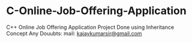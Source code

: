 # C-Online-Job-Offering-Application
C++ Online Job Offering Application
Project Done using Inheritance Concept
Any Douubts:
mail: kajaykumarsir@gmail.com
